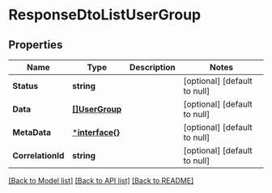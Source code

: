 # ResponseDtoListUserGroup

## Properties
Name | Type | Description | Notes
------------ | ------------- | ------------- | -------------
**Status** | **string** |  | [optional] [default to null]
**Data** | [**[]UserGroup**](UserGroup.md) |  | [optional] [default to null]
**MetaData** | [***interface{}**](interface{}.md) |  | [optional] [default to null]
**CorrelationId** | **string** |  | [optional] [default to null]

[[Back to Model list]](../README.md#documentation-for-models) [[Back to API list]](../README.md#documentation-for-api-endpoints) [[Back to README]](../README.md)

